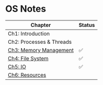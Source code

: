 # OS Notes

| Chapter                                            | Status |
| -------------------------------------------------- | ------ |
| Ch1: Introduction                                  |        |
| Ch2: Processes & Threads                           |        |
| [Ch3: Memory Management](3____MemoryManagement.md) | ✅      |
| [Ch4: File System](4____FileSystem.md)             | ✅      |
| [Ch5: IO](5____IO.md)                              | ✅      |
| [Ch6: Resources](6____Resources.md)                |        |


